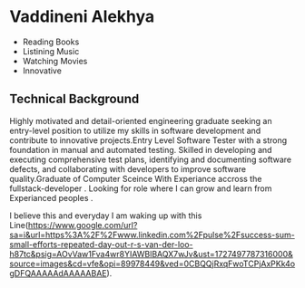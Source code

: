 # Vaddineni Alekhya

* Reading Books
* Listining Music
* Watching Movies
* Innovative

 ## Technical Background 

  Highly motivated and detail-oriented engineering graduate seeking an entry-level position to utilize my skills in software development and contribute to innovative projects.Entry Level Software Tester with a strong foundation in manual and automated testing. Skilled in developing and executing comprehensive test plans, identifying and documenting software defects, and collaborating with developers to improve software quality.Graduate of Computer Sceince With Experiance accross the fullstack-developer . Looking for  role where I can grow and learn from Experianced peoples . 

  I believe this and everyday I am waking up with this Line(https://www.google.com/url?sa=i&url=https%3A%2F%2Fwww.linkedin.com%2Fpulse%2Fsuccess-sum-small-efforts-repeated-day-out-r-s-van-der-loo-h87tc&psig=AOvVaw1Fva4wr8YIAWBlBAQX7wJv&ust=1727497787316000&source=images&cd=vfe&opi=89978449&ved=0CBQQjRxqFwoTCPjAxPKk4ogDFQAAAAAdAAAAABAE).